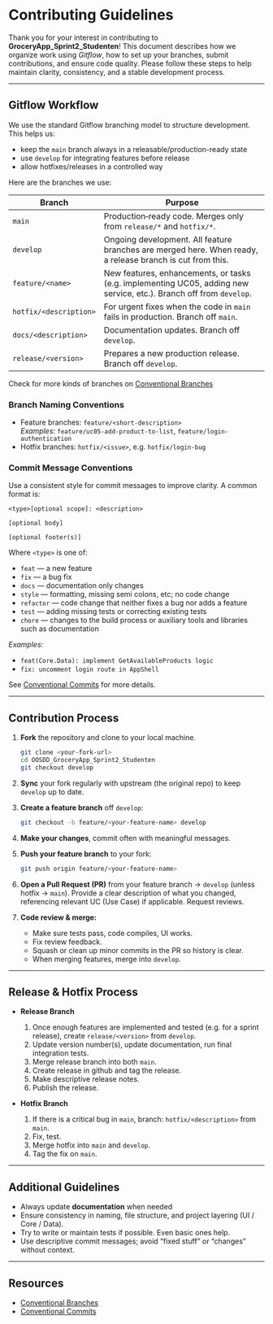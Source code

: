 # Contributing Guidelines

Thank you for your interest in contributing to **GroceryApp_Sprint2_Studenten**! This document describes how we organize work using *Gitflow*, how to set up your branches, submit contributions, and ensure code quality. Please follow these steps to help maintain clarity, consistency, and a stable development process.

---

## Gitflow Workflow

We use the standard Gitflow branching model to structure development. This helps us:

- keep the `main` branch always in a releasable/production-ready state  
- use `develop` for integrating features before release  
- allow hotfixes/releases in a controlled way

Here are the branches we use:

| Branch | Purpose |
|--------|---------|
| `main` | Production‑ready code. Merges only from `release/*` and `hotfix/*`. |
| `develop` | Ongoing development. All feature branches are merged here. When ready, a release branch is cut from this. |
| `feature/<name>` | New features, enhancements, or tasks (e.g. implementing UC05, adding new service, etc.). Branch off from `develop`. |
| `hotfix/<description>` | For urgent fixes when the code in `main` fails in production. Branch off `main`. |
| `docs/<description>` | Documentation updates. Branch off `develop`. |
| `release/<version>` | Prepares a new production release. Branch off `develop`. |

Check for more kinds of branches on [Conventional Branches](https://conventional-branch.github.io/)

### Branch Naming Conventions

- Feature branches: `feature/<short‑description>`  
  *Examples:* `feature/uc05-add-product-to-list`, `feature/login‐authentication`
- Hotfix branches: `hotfix/<issue>`, e.g. `hotfix/login-bug`

### Commit Message Conventions
Use a consistent style for commit messages to improve clarity. A common format is:

```
<type>[optional scope]: <description>

[optional body]

[optional footer(s)]
```

Where `<type>` is one of:
- `feat` — a new feature
- `fix` — a bug fix
- `docs` — documentation only changes
- `style` — formatting, missing semi colons, etc; no code change
- `refactor` — code change that neither fixes a bug nor adds a feature
- `test` — adding missing tests or correcting existing tests
- `chore` — changes to the build process or auxiliary tools and libraries such as documentation

*Examples:*
- `feat(Core.Data): implement GetAvailableProducts logic`
- `fix: uncomment login route in AppShell`

See [Conventional Commits](https://www.conventionalcommits.org/) for more details.

---

## Contribution Process

1. **Fork** the repository and clone to your local machine.  
   ```bash
   git clone <your‑fork‑url>
   cd OOSDD_GroceryApp_Sprint2_Studenten
   git checkout develop
   ```

2. **Sync** your fork regularly with upstream (the original repo) to keep `develop` up to date.

3. **Create a feature branch** off `develop`:  
   ```bash
   git checkout -b feature/<your-feature-name> develop
   ```

4. **Make your changes**, commit often with meaningful messages.

5. **Push your feature branch** to your fork:  
   ```bash
   git push origin feature/<your-feature-name>
   ```

6. **Open a Pull Request (PR)** from your feature branch → `develop` (unless hotfix → `main`). Provide a clear description of what you changed, referencing relevant UC (Use Case) if applicable. Request reviews.

7. **Code review & merge:**  
   - Make sure tests pass, code compiles, UI works.  
   - Fix review feedback.  
   - Squash or clean up minor commits in the PR so history is clear.  
   - When merging features, merge into `develop`.  

---

## Release & Hotfix Process

- **Release Branch**  
  1. Once enough features are implemented and tested (e.g. for a sprint release), create `release/<version>` from `develop`.  
  2. Update version number(s), update documentation, run final integration tests.  
  3. Merge release branch into both `main`.  
  4. Create release in github and tag the release. 
  5. Make descriptive release notes.
  6. Publish the release.

- **Hotfix Branch**  
  1. If there is a critical bug in `main`, branch: `hotfix/<description>` from `main`.  
  2. Fix, test.  
  3. Merge hotfix into `main` and `develop`.  
  4. Tag the fix on `main`.  

---

## Additional Guidelines

- Always update **documentation** when needed  
- Ensure consistency in naming, file structure, and project layering (UI / Core / Data).  
- Try to write or maintain tests if possible. Even basic ones help.  
- Use descriptive commit messages; avoid “fixed stuff” or “changes” without context.

---

## Resources

- [Conventional Branches](https://conventional-branch.github.io/) 
- [Conventional Commits](https://www.conventionalcommits.org/)  